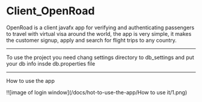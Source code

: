 
# Client_OpenRoad
OpenRoad is a client javafx app for verifying and
authenticating passengers to travel with virtual visa around the world,
the app is very simple, it makes the customer signup,
apply and search for flight trips to any country. 


---------------------------------------------------------------------

To use the project you need chang settings directory to db_settings and put your db info insde db.properties file

--------------------------------------------------------------------

How to use the app 

!![image of login window](/docs/hot-to-use-the-app/How to use it/1.png)
